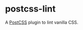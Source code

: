 # postcss-lint

A <a href="https://github.com/postcss/postcss" target="_blank">PostCSS</a> plugin to lint vanilla CSS.